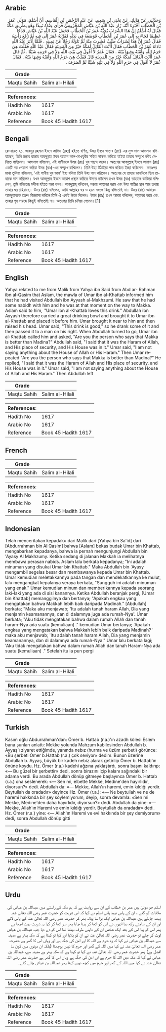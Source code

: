 ## Arabic


<div dir="rtl" lang="ar" style={{fontSize:'larger',backgroundColor:'#f8f9fa',padding:20}}>
وَحَدَّثَنِي عَنْ مَالِكٍ، عَنْ يَحْيَى بْنِ سَعِيدٍ، عَنْ عَبْدِ الرَّحْمَنِ بْنِ الْقَاسِمِ، أَنَّ أَسْلَمَ، مَوْلَى عُمَرَ بْنِ الْخَطَّابِ أَخْبَرَهُ أَنَّهُ، زَارَ عَبْدَ اللَّهِ بْنَ عَيَّاشٍ الْمَخْزُومِيَّ فَرَأَى عِنْدَهُ نَبِيذًا وَهُوَ بِطَرِيقِ مَكَّةَ فَقَالَ لَهُ أَسْلَمُ إِنَّ هَذَا الشَّرَابَ يُحِبُّهُ عُمَرُ بْنُ الْخَطَّابِ فَحَمَلَ عَبْدُ اللَّهِ بْنُ عَيَّاشٍ قَدَحًا عَظِيمًا فَجَاءَ بِهِ إِلَى عُمَرَ بْنِ الْخَطَّابِ فَوَضَعَهُ فِي يَدَيْهِ فَقَرَّبَهُ عُمَرُ إِلَى فِيهِ ثُمَّ رَفَعَ رَأْسَهُ فَقَالَ عُمَرُ إِنَّ هَذَا لَشَرَابٌ طَيِّبٌ فَشَرِبَ مِنْهُ ثُمَّ نَاوَلَهُ رَجُلاً عَنْ يَمِينِهِ ‏.‏ فَلَمَّا أَدْبَرَ عَبْدُ اللَّهِ نَادَاهُ عُمَرُ بْنُ الْخَطَّابِ فَقَالَ أَأَنْتَ الْقَائِلُ لَمَكَّةُ خَيْرٌ مِنَ الْمَدِينَةِ فَقَالَ عَبْدُ اللَّهِ فَقُلْتُ هِيَ حَرَمُ اللَّهِ وَأَمْنُهُ وَفِيهَا بَيْتُهُ ‏.‏ فَقَالَ عُمَرُ لاَ أَقُولُ فِي بَيْتِ اللَّهِ وَلاَ فِي حَرَمِهِ شَيْئًا ‏.‏ ثُمَّ قَالَ عُمَرُ أَأَنْتَ الْقَائِلُ لَمَكَّةُ خَيْرٌ مِنَ الْمَدِينَةِ قَالَ فَقُلْتُ هِيَ حَرَمُ اللَّهِ وَأَمْنُهُ وَفِيهَا بَيْتُهُ ‏.‏ فَقَالَ عُمَرُ لاَ أَقُولُ فِي حَرَمِ اللَّهِ وَلاَ فِي بَيْتِهِ شَيْئًا ثُمَّ انْصَرَفَ ‏.‏
</div>
<div style={{backgroundColor:'#f8f9fa',padding:20, marginBottom: 10}}><table> <thead> <tr> <th>Grade</th> <th></th> </tr> </thead> <tbody> <tr><td>Maqtu Sahih</td><td>Salim al-Hilali</td></tr></tbody></table><table> <thead> <tr> <th>References:</th> <th></th> </tr> </thead> <tbody><tr><td>Hadith No</td><td>1617</td></tr><tr><td>Arabic No</td><td>1617</td></tr><tr><td>Reference</td><td>Book 45 Hadith 1617</td></tr></tbody></table></div>

## Bengali


<div dir="ltr" lang="bn" style={{fontSize:'larger',backgroundColor:'#f8f9fa',padding:20}}>
রেওয়ায়ত ২১. আবদুর রহমান ইবনে কাসিম (রহঃ) হইতে বর্ণিত, উমর ইবনে খাত্তাব (রাঃ)-এর মুক্ত দাস আসলাম বলিয়াছেন, তিনি মক্কার রাস্তায় আবদুল্লাহ ইবন আয়াশ আল-মাখযুরীর সহিত সাক্ষাৎ করিতে যাইয়া তাহার সম্মুখে নবীয দেখিতে পাইলেন। আসলাম বলিলেন, এই পানীয়কে উমর (রাঃ) খুব পছন্দ করেন। অতঃপর আবদুল্লাহ্ ইবনে আয়াশ (রাঃ) একটি বড় পেয়ালা ভরিয়া উমর (রাঃ)-এর সম্মুখে রাখিলেন। তিনি উহা উঠাইয়া পান করিতে ইচ্ছা করিলেন। অতঃপর মাথা তুলিয়া বলিলেন, ‘এই পানীয় খুব ভাল’ ইহা বলিয়া তিনি উহা পান করিলেন। অতঃপর যে তাহার ডানদিকে ছিল তাহাকে দান করিলেন। যখন আবদুল্লাহ ইবনে আয়াশ প্রস্থান করিতে উদ্যত হইলেন তখন উমর (রাঃ) তাহাকে ডাকিয়া বলিলেন, তুমি বলিতেছ মদীনা হইতে মক্কা ভাল। আবদুল্লাহ্ বলিলেন, মক্কায় আল্লাহর হরম এবং উহা শান্তির স্থান আর তথায় তাহার ঘর রহিয়াছে। উমর (রাঃ) বলিলেন, আমি আল্লাহর ঘর ও হরম সম্বন্ধে কিছু বলিতেছি না। উমর (রাঃ) আবারও আবদুল্লাহকে তদ্রুপ জিজ্ঞাসা করিলে তিনি ঐ একই উত্তর দিলেন। উমর (রাঃ) তখন আবার বলিলেন, আল্লাহর হরম এবং তাহার গৃহ সম্বন্ধে কিছুই বলিতেছি না। অতঃপর তিনি চলিয়া গেলেন।[1]
</div>
<div style={{backgroundColor:'#f8f9fa',padding:20, marginBottom: 10}}><table> <thead> <tr> <th>Grade</th> <th></th> </tr> </thead> <tbody> <tr><td>Maqtu Sahih</td><td>Salim al-Hilali</td></tr></tbody></table><table> <thead> <tr> <th>References:</th> <th></th> </tr> </thead> <tbody><tr><td>Hadith No</td><td>1617</td></tr><tr><td>Arabic No</td><td>1617</td></tr><tr><td>Reference</td><td>Book 45 Hadith 1617</td></tr></tbody></table></div>

## English


<div dir="ltr" lang="en" style={{fontSize:'larger',backgroundColor:'#f8f9fa',padding:20}}>
Yahya related to me from Malik from Yahya ibn Said from Abd ar- Rahman ibn al-Qasim that Aslam, the mawla of Umar ibn al-Khattab informed him that he had visited Abdullah ibn Ayyash al-Makhzumi. He saw that he had some nabidh with him and he was at that moment on the way to Makka. Aslam said to him, ''Umar ibn al-Khattab loves this drink." Abdullah ibn Ayyash therefore carried a great drinking bowl and brought it to Umar ibn al-Khattab and placed it before him. Umar brought it near to him and then raised his head. Umar said, "This drink is good," so he drank some of it and then passed it to a man on his right. When Abdullah turned to go, Umar ibn al-Khattab called him and asked, "Are you the person who says that Makka is better than Madina?" Abdullah said, "I said that it was the Haram of Allah, and His place of security, and His House was in it." Umar said, "I am not saying anything about the House of Allah or His Haram." Then Umar repeated "Are you the person who says that Makka is better than Madina?" He replied, "I said that it was the Haram of Allah and His place of security, and His House was in it." Umar said, "I am not saying anything about the House of Allah and His Haram." Then Abdullah left
</div>
<div style={{backgroundColor:'#f8f9fa',padding:20, marginBottom: 10}}><table> <thead> <tr> <th>Grade</th> <th></th> </tr> </thead> <tbody> <tr><td>Maqtu Sahih</td><td>Salim al-Hilali</td></tr></tbody></table><table> <thead> <tr> <th>References:</th> <th></th> </tr> </thead> <tbody><tr><td>Hadith No</td><td>1617</td></tr><tr><td>Arabic No</td><td>1617</td></tr><tr><td>Reference</td><td>Book 45 Hadith 1617</td></tr></tbody></table></div>

## French


<div dir="ltr" lang="fr" style={{fontSize:'larger',backgroundColor:'#f8f9fa',padding:20}}>

</div>
<div style={{backgroundColor:'#f8f9fa',padding:20, marginBottom: 10}}><table> <thead> <tr> <th>Grade</th> <th></th> </tr> </thead> <tbody> <tr><td>Maqtu Sahih</td><td>Salim al-Hilali</td></tr></tbody></table><table> <thead> <tr> <th>References:</th> <th></th> </tr> </thead> <tbody><tr><td>Hadith No</td><td>1617</td></tr><tr><td>Arabic No</td><td>1617</td></tr><tr><td>Reference</td><td>Book 45 Hadith 1617</td></tr></tbody></table></div>

## Indonesian


<div dir="ltr" lang="id" style={{fontSize:'larger',backgroundColor:'#f8f9fa',padding:20}}>
Telah menceritakan kepadaku dari Malik dari [Yahya bin Sa'id] dari [Abdurrahman bin Al Qasim] bahwa [Aslam] bekas budak Umar bin Khattab, mengabarkan kepadanya, bahwa ia pernah mengunjungi Abdullah bin 'Ayasy Al Makhzumy. Ketika sedang di jalanan Makkah ia melihatnya membawa perasan nabids. Aslam lalu berkata kepadanya; "Ini adalah minuman yang disukai Umar bin Khattab." Maka Abdullah bin 'Ayasy mengambil segelas besar dan membawanya kepada Umar bin Khattab. Umar kemudian meletakkannya pada tangan dan mendekatkannya ke mulut, lalu mengangkat kepalanya seraya berkata, "Sungguh ini adalah minuman yang enak." Umar kemudian minum dan memberikannya kepada seorang laki-laki yang ada di sisi kanannya. Ketika Abdullah beranjak pergi, [Umar bin Khattab] memanggilnya dan bertanya; "Apakah engkau yang mengatakan bahwa Makkah lebih baik daripada Madinah." [Abdullah] berkata; "Maka aku menjawab; 'Itu adalah tanah haram Allah, Dia yang menjamin keamanannya, dan di dalamnya juga ada rumah-Nya'. Umar berkata; "Aku tidak mengatakan bahwa dalam rumah Allah dan tanah haram-Nya ada suatu (kemuliaan) ." kemudian Umar bertanya; 'Apakah engkau yang mengatakan bahwa Makkah lebih baik daripada Madinah? ' maka aku menjawab; 'Itu adalah tanah haram Allah, Dia yang menjamin keamanannya, dan di dalamnya ada rumah-Nya." Umar lalu berkata lagi; 'Aku tidak mengatakan bahwa dalam rumah Allah dan tanah Haram-Nya ada suatu (kemuliaan) ." Setelah itu ia pun pergi
</div>
<div style={{backgroundColor:'#f8f9fa',padding:20, marginBottom: 10}}><table> <thead> <tr> <th>Grade</th> <th></th> </tr> </thead> <tbody> <tr><td>Maqtu Sahih</td><td>Salim al-Hilali</td></tr></tbody></table><table> <thead> <tr> <th>References:</th> <th></th> </tr> </thead> <tbody><tr><td>Hadith No</td><td>1617</td></tr><tr><td>Arabic No</td><td>1617</td></tr><tr><td>Reference</td><td>Book 45 Hadith 1617</td></tr></tbody></table></div>

## Turkish


<div dir="ltr" lang="tr" style={{fontSize:'larger',backgroundColor:'#f8f9fa',padding:20}}>
Kasım oğlu Abdurrahman'dan: Ömer b. Hattab (r.a.)'ın azadh kölesi Eslem bana şunları anlattı: Mekke yolunda Mahzum kabilesinden Abdullah b. Ayyaş'ı ziyaret ettiğimde, yanında nebız (hurma ve üzüm şerbeti) görünce: «Bu şerbeti Ömer b.Hattab (r.a.) çok seviyor» dedim. Bunun üzerine Abdullah b. Ayyaş, büyük bir kadeh nebiz alarak getirilip Ömer b. Hattab'ın önüne koydu. Hz. Ömer (r.a.) kadehi ağzına yaklaştırdı, sonra başını kaldırıp: «— Bu güzel bir şerbettir» dedi, sonra birazını içip kalanı sağındaki bir adama verdi. Bu arada Abdullah dönüp gitmeye başlayınca Ömer b. Hattab (r.a.) ona seslenerek: «— Sen mi, elbette Mekke, Medine'den hayırlıdır, diyorsun?» dedi. Abdullah da: «— Mekke, Allah'ın haremi, emin kıldığı yerdir. Beytullah da oradadır» deyince Hz. Ömer (r.a.): «— Ne beytullah ve ne de haremi hakkında bir şey söylemiyorum, deyip, sonra devamla: «Sen mi Mekke, Medine'den daha hayırlıdır, diyorsun?» dedi. Abdullah da yine: «— Mekke, Allah'ın Haremi ve emin kıldığı yerdir. Beytullah da oradadır» dedi. Hz. Ömer (r.a.) yine: «— Allah'ın Haremi ve evi hakkında bir şey demiyorum» dedi, sonra Abdullah dönüp gitti
</div>
<div style={{backgroundColor:'#f8f9fa',padding:20, marginBottom: 10}}><table> <thead> <tr> <th>Grade</th> <th></th> </tr> </thead> <tbody> <tr><td>Maqtu Sahih</td><td>Salim al-Hilali</td></tr></tbody></table><table> <thead> <tr> <th>References:</th> <th></th> </tr> </thead> <tbody><tr><td>Hadith No</td><td>1617</td></tr><tr><td>Arabic No</td><td>1617</td></tr><tr><td>Reference</td><td>Book 45 Hadith 1617</td></tr></tbody></table></div>

## Urdu


<div dir="rtl" lang="ur" style={{fontSize:'larger',backgroundColor:'#f8f9fa',padding:20}}>
اسلم جو مولیٰ ہیں عمر بن خطاب کے ان سے روایت ہے کہ ہم مکہ کے راستے میں عبداللہ بن عیاش کی ملاقات کو گئے ، ان کے پاس نیبذ پائی اسلم نے کہا کہ اس شربت کو حضرت عمر رضی اللہ تعالیٰ عنہ بہت چاہتے ہیں عبداللہ بن عیاش ایک بڑا سا پیالہ بھر کر حضرت عمر رضی اللہ تعالیٰ عنہ کے پاس لائے اور ان کے سامنے رکھ دیا انہوں نے اس کو اٹھا کر پینا چاہا پھر سر اٹھا کر کہا یہ شربت بہت اچھا ہے پھر اس کو پیا اس کے بعد ایک شخص ان کے داہنی طرف بیٹھا تھا اس کو دے دیا جب عبداللہ بن عیاش لوٹ کر چلے تو حضرت عمر رضی اللہ تعالیٰ عنہ نے ان کو بلایا اور کہا تو کہتا ہے کہ مکہ بہتر ہے مدینہ سے عبداللہ بن عیاش نے کہا کہ وہ حرم ہے اللہ کا اور امن کی جگہ ہے اور وہاں اس کا گھر ہے حضرت عمر رضی اللہ تعالیٰ عنہ نے کہا میں اللہ کے گھر اور حرم کا نہیں پوچھتا (بلکہ ان دونوں میں کون سا افضل ہے) پھر حضرت عمر رضی اللہ تعالیٰ عنہ نے کہا تو کہتا ہے کہ مکہ بہتر ہے مدینہ سے، عبداللہ بن عیاش نے کہا کہ مکہ میں اللہ کا حرم ہے اور امن کی جگہ ہے وہاں اس کا گھر ہے حضرت عمر رضی اللہ تعالیٰ عنہ نے کہا میں اللہ کے گھر اور حرم میں کچھ نہیں کہتا پھر عبداللہ بن عیاش چلے گئے۔
</div>
<div style={{backgroundColor:'#f8f9fa',padding:20, marginBottom: 10}}><table> <thead> <tr> <th>Grade</th> <th></th> </tr> </thead> <tbody> <tr><td>Maqtu Sahih</td><td>Salim al-Hilali</td></tr></tbody></table><table> <thead> <tr> <th>References:</th> <th></th> </tr> </thead> <tbody><tr><td>Hadith No</td><td>1617</td></tr><tr><td>Arabic No</td><td>1617</td></tr><tr><td>Reference</td><td>Book 45 Hadith 1617</td></tr></tbody></table></div>